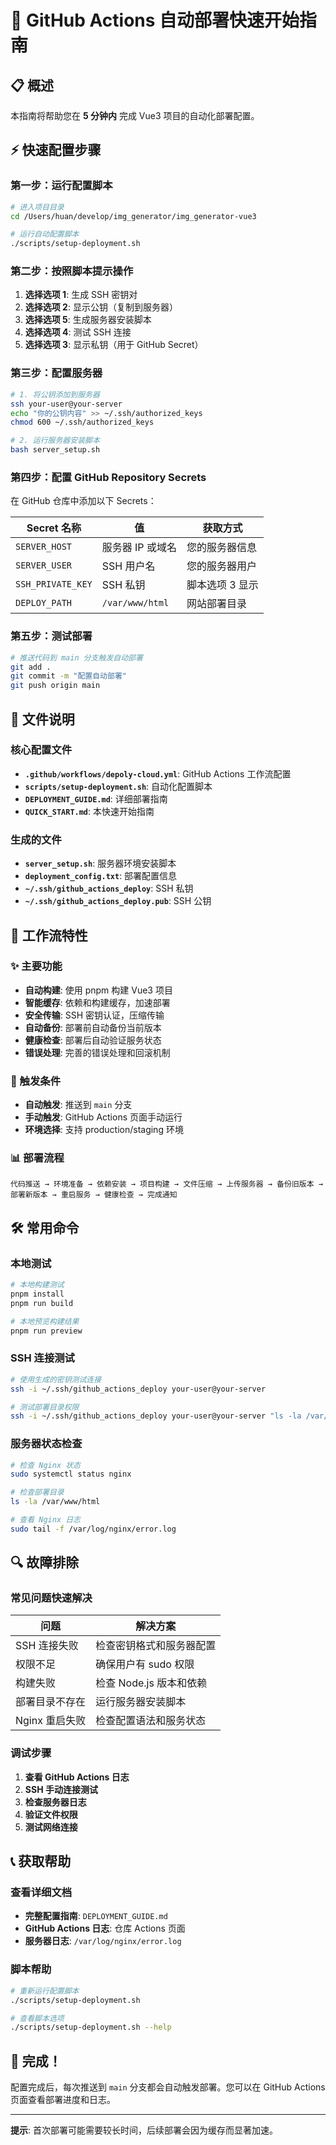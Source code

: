 # 🚀 GitHub Actions 自动部署快速开始指南

## 📋 概述

本指南将帮助您在 **5 分钟内** 完成 Vue3 项目的自动化部署配置。

## ⚡ 快速配置步骤

### 第一步：运行配置脚本

```bash
# 进入项目目录
cd /Users/huan/develop/img_generator/img_generator-vue3

# 运行自动配置脚本
./scripts/setup-deployment.sh
```

### 第二步：按照脚本提示操作

1. **选择选项 1**: 生成 SSH 密钥对
2. **选择选项 2**: 显示公钥（复制到服务器）
3. **选择选项 5**: 生成服务器安装脚本
4. **选择选项 4**: 测试 SSH 连接
5. **选择选项 3**: 显示私钥（用于 GitHub Secret）

### 第三步：配置服务器

```bash
# 1. 将公钥添加到服务器
ssh your-user@your-server
echo "你的公钥内容" >> ~/.ssh/authorized_keys
chmod 600 ~/.ssh/authorized_keys

# 2. 运行服务器安装脚本
bash server_setup.sh
```

### 第四步：配置 GitHub Repository Secrets

在 GitHub 仓库中添加以下 Secrets：

| Secret 名称 | 值 | 获取方式 |
|------------|----|---------|
| `SERVER_HOST` | 服务器 IP 或域名 | 您的服务器信息 |
| `SERVER_USER` | SSH 用户名 | 您的服务器用户 |
| `SSH_PRIVATE_KEY` | SSH 私钥 | 脚本选项 3 显示 |
| `DEPLOY_PATH` | `/var/www/html` | 网站部署目录 |

### 第五步：测试部署

```bash
# 推送代码到 main 分支触发自动部署
git add .
git commit -m "配置自动部署"
git push origin main
```

## 📁 文件说明

### 核心配置文件

- **`.github/workflows/depoly-cloud.yml`**: GitHub Actions 工作流配置
- **`scripts/setup-deployment.sh`**: 自动化配置脚本
- **`DEPLOYMENT_GUIDE.md`**: 详细部署指南
- **`QUICK_START.md`**: 本快速开始指南

### 生成的文件

- **`server_setup.sh`**: 服务器环境安装脚本
- **`deployment_config.txt`**: 部署配置信息
- **`~/.ssh/github_actions_deploy`**: SSH 私钥
- **`~/.ssh/github_actions_deploy.pub`**: SSH 公钥

## 🔧 工作流特性

### ✨ 主要功能

- **自动构建**: 使用 pnpm 构建 Vue3 项目
- **智能缓存**: 依赖和构建缓存，加速部署
- **安全传输**: SSH 密钥认证，压缩传输
- **自动备份**: 部署前自动备份当前版本
- **健康检查**: 部署后自动验证服务状态
- **错误处理**: 完善的错误处理和回滚机制

### 🎯 触发条件

- **自动触发**: 推送到 `main` 分支
- **手动触发**: GitHub Actions 页面手动运行
- **环境选择**: 支持 production/staging 环境

### 📊 部署流程

```
代码推送 → 环境准备 → 依赖安装 → 项目构建 → 文件压缩 → 上传服务器 → 备份旧版本 → 部署新版本 → 重启服务 → 健康检查 → 完成通知
```

## 🛠️ 常用命令

### 本地测试

```bash
# 本地构建测试
pnpm install
pnpm run build

# 本地预览构建结果
pnpm run preview
```

### SSH 连接测试

```bash
# 使用生成的密钥测试连接
ssh -i ~/.ssh/github_actions_deploy your-user@your-server

# 测试部署目录权限
ssh -i ~/.ssh/github_actions_deploy your-user@your-server "ls -la /var/www/html"
```

### 服务器状态检查

```bash
# 检查 Nginx 状态
sudo systemctl status nginx

# 检查部署目录
ls -la /var/www/html

# 查看 Nginx 日志
sudo tail -f /var/log/nginx/error.log
```

## 🔍 故障排除

### 常见问题快速解决

| 问题 | 解决方案 |
|------|----------|
| SSH 连接失败 | 检查密钥格式和服务器配置 |
| 权限不足 | 确保用户有 sudo 权限 |
| 构建失败 | 检查 Node.js 版本和依赖 |
| 部署目录不存在 | 运行服务器安装脚本 |
| Nginx 重启失败 | 检查配置语法和服务状态 |

### 调试步骤

1. **查看 GitHub Actions 日志**
2. **SSH 手动连接测试**
3. **检查服务器日志**
4. **验证文件权限**
5. **测试网络连接**

## 📞 获取帮助

### 查看详细文档

- **完整配置指南**: `DEPLOYMENT_GUIDE.md`
- **GitHub Actions 日志**: 仓库 Actions 页面
- **服务器日志**: `/var/log/nginx/error.log`

### 脚本帮助

```bash
# 重新运行配置脚本
./scripts/setup-deployment.sh

# 查看脚本选项
./scripts/setup-deployment.sh --help
```

## 🎉 完成！

配置完成后，每次推送到 `main` 分支都会自动触发部署。您可以在 GitHub Actions 页面查看部署进度和日志。

---

**提示**: 首次部署可能需要较长时间，后续部署会因为缓存而显著加速。